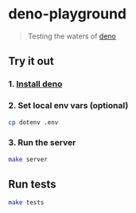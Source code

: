 # deno-playground

> Testing the waters of [deno](https://github.com/denoland/deno)

## Try it out

### 1. [Install deno](https://github.com/denoland/deno/tree/22874d44a65ed670735fb0d7f6bc8de45f13620a#install)

### 2. Set local env vars (optional)

```sh
cp dotenv .env
```

### 3. Run the server

```sh
make server
```

## Run tests

```sh
make tests
```
